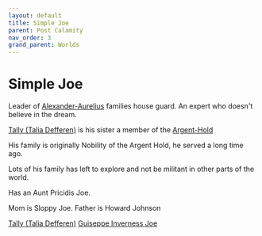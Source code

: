 ```yaml
---
layout: default
title: Simple Joe
parent: Post Calamity
nav_order: 3
grand_parent: Worlds
---
```

# Simple Joe
Leader of [Alexander-Aurelius](Alexander-Aurelius) families house guard. An expert who doesn't believe in the dream.

[Tally (Talia Defferen)](Dorna#Tally%20(Talia%20Defferen)) is his sister a member of the [Argent-Hold](Argent-Hold)

His family is originally Nobility of the Argent Hold, he served a long time ago.

Lots of his family has left to explore and not be militant in other parts of the world.

Has an Aunt Pricidis Joe.

Mom is Sloppy Joe.
Father is Howard Johnson

[Tally (Talia Defferen)](Game/Worlds/Post-Calamity/Argent-Hold#Tally%20(Talia%20Defferen))
[Guiseppe Inverness Joe](Game/Worlds/Post-Calamity/Argent-Hold#Guiseppe%20Inverness%20Joe)
